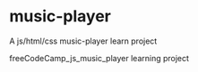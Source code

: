# music-player
A js/html/css music-player learn project

freeCodeCamp_js_music_player learning project